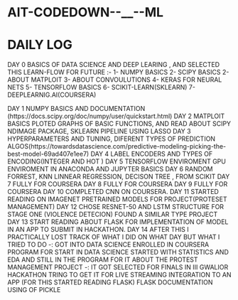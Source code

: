 # AIT-CODEDOWN--__--ML


# DAILY LOG 


<p>DAY 0 BASICS OF DATA SCIENCE AND DEEP LEARING , AND SELECTED THIS LEARN-FLOW FOR FUTURE :-
      1- NUMPY BASICS
      2- SCIPY BASICS 
      2- ABOUT MATPLOIT
      3- ABOUT CONVOULUTIONS
      4- KERAS FOR NEURAL NETS
      5- TENSORFLOW BASICS
      6- SCIKIT-LEARN(SKLEARN)
      7- DEEPLEARNIG.AI(COURSERA)
<p>DAY 1 NUMPY BASICS AND DOCUMENTATION (https://docs.scipy.org/doc/numpy/user/quickstart.html)
DAY 2 MATPLOIT BASICS PLOTED GRAPHS OF BASIC FUNCTIONS, AND READ ABOUT SCIPY NDIMAGE PACKAGE, SKLEARN PIPELINE USING LASSO
DAY 3 HYPERPARAMETERS AND TUNING, DIFERENT TYPES OF PREDICTION ALGOS(https://towardsdatascience.com/predictive-modeling-picking-the-best-model-69ad407e1ee7)
DAY 4 LABEL ENCODERS AND TYPES OF ENCODING(INTEGER AND HOT )
DAY 5 TENSORFLOW ENVIROMENT GPU ENVIROMENT IN ANACONDA AND JUPYTER BASICS 
DAY 6 RANDOM FORREST, KNN LINNEAR REGRESSION, DECISON TREE , FROM SCIKIT 
DAY 7 FULLY FOR COURSERA
DAY 8 FULLY FOR COURSERA
DAY 9 FULLY FOR COURSERA
DAY 10 COMPLETED CNN ON COURSERA.
DAY 11 STARTED READING ON IMAGENET PRETRAINED MODELS FOR PROJECT(PROTESET MANAGEMENT)
DAY 12 CHOSE RESNET-50 AND LSTM STRUCTURE FOR STAGE ONE (VIOLENCE DETECION) FOUND A SIMILAR TYPE PROJECT
DAY 13 START READING ABOUT FLASK FOR IMPLEMENTATION OF MODEL IN AN APP TO SUBMIT IN HACKATHON.
DAY 14 AFTER THIS I PRACTICALLY LOST TRACK OF WHAT I DID ON WHAT DAY BUT 
WHAT I TRIED TO DO -:
       GOT INTO DATA SCIENCE 
       ENROLLED IN COURSERA PROGRAM FOR START IN DATA SCIENCE 
       STARTED WITH STATISTICS AND EDA
       AND STILL IN THE PROGRAM FOR IT
       ABOUT THE PROTEST MANAGEMENT PROJECT -:
                   IT GOT SELECTED FOR FINALS IN III GWALIOR HACKATHON
                   TRING TO GET IT FOR LIVE STREAMING 
                   INTEGRATION TO AN APP (FOR THIS STARTED READING FLASK)
                   FLASK DOCUMENTATION
                   USING OF PICKLE 
                   
                   
                  
                   



      
